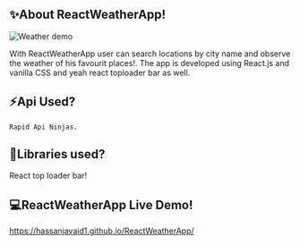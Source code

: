 ## ✨About ReactWeatherApp!
   ![Weather demo](https://github.com/Hassanjavaid1/ReactWeatherApp/assets/128058491/4cf15719-59e9-40bb-9dd7-24a9040c4ae5)

With ReactWeatherApp user can search locations by city name and observe the weather of his favourit places!.
The app is developed using React.js and vanilla CSS and yeah react toploader bar as well.

 ## ⚡Api Used?
 
    Rapid Api Ninjas.
    
## 📙Libraries used?
   React top loader bar!

## 💻ReactWeatherApp Live Demo!

   https://hassanjavaid1.github.io/ReactWeatherApp/
   
